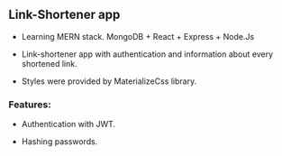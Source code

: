 <h2>Link-Shortener app</h2>

- <p>Learning MERN stack. MongoDB + React + Express + Node.Js</p>
- <p>Link-shortener app with authentication and information about every shortened link.</p>
- <p>Styles were provided by MaterializeCss library.</p>

<h3>Features:</h3>

- <p>Authentication with JWT.</p>
- <p>Hashing passwords.</p>
